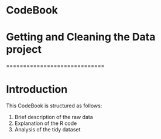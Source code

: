  CodeBook
=============================
Getting and Cleaning the Data project
=============================
=============================
# Introduction
This CodeBook is structured as follows:

1. Brief description of the raw data
1. Explanation of the R code
1. Analysis of the tidy dataset